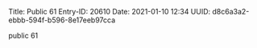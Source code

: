 Title: Public 61
Entry-ID: 20610
Date: 2021-01-10 12:34
UUID: d8c6a3a2-ebbb-594f-b596-8e17eeb97cca

public 61
